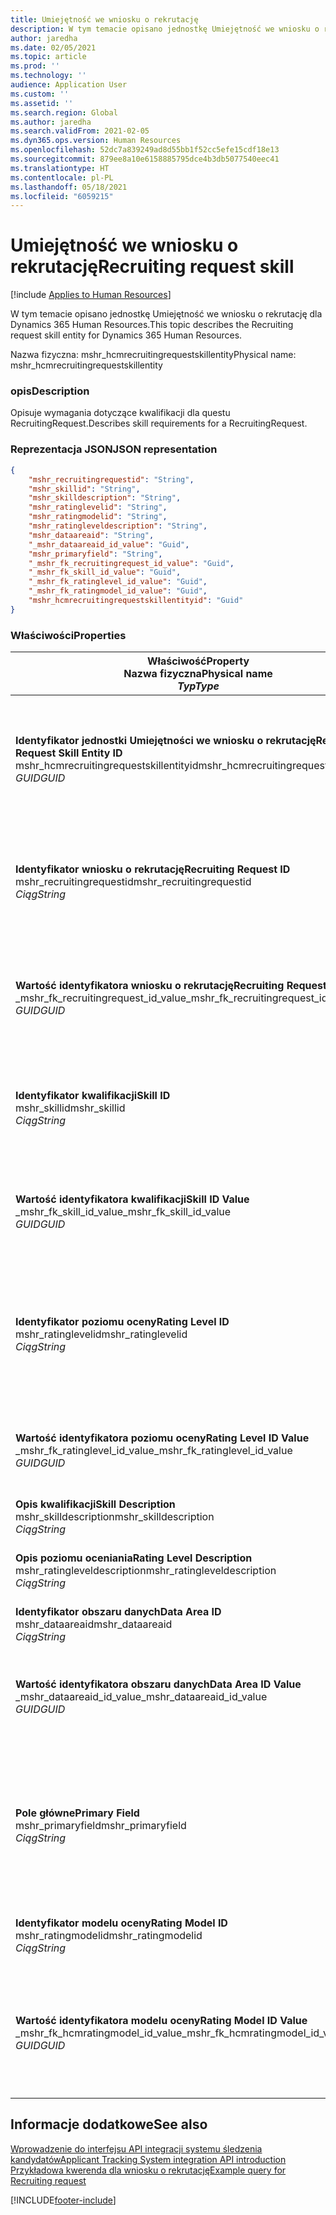 ```yaml
---
title: Umiejętność we wniosku o rekrutację
description: W tym temacie opisano jednostkę Umiejętność we wniosku o rekrutację dla Dynamics 365 Human Resources.
author: jaredha
ms.date: 02/05/2021
ms.topic: article
ms.prod: ''
ms.technology: ''
audience: Application User
ms.custom: ''
ms.assetid: ''
ms.search.region: Global
ms.author: jaredha
ms.search.validFrom: 2021-02-05
ms.dyn365.ops.version: Human Resources
ms.openlocfilehash: 52dc7a839249ad8d55bb1f52cc5efe15cdf18e13
ms.sourcegitcommit: 879ee8a10e6158885795dce4b3db5077540eec41
ms.translationtype: HT
ms.contentlocale: pl-PL
ms.lasthandoff: 05/18/2021
ms.locfileid: "6059215"
---
```

# <a name="recruiting-request-skill"></a><span data-ttu-id="b86e1-103">Umiejętność we wniosku o rekrutację</span><span class="sxs-lookup"><span data-stu-id="b86e1-103">Recruiting request skill</span></span>

[!include [Applies to Human Resources](../includes/applies-to-hr.md)]

<span data-ttu-id="b86e1-104">W tym temacie opisano jednostkę Umiejętność we wniosku o rekrutację dla Dynamics 365 Human Resources.</span><span class="sxs-lookup"><span data-stu-id="b86e1-104">This topic describes the Recruiting request skill entity for Dynamics 365 Human Resources.</span></span>

<span data-ttu-id="b86e1-105">Nazwa fizyczna: mshr_hcmrecruitingrequestskillentity</span><span class="sxs-lookup"><span data-stu-id="b86e1-105">Physical name: mshr_hcmrecruitingrequestskillentity</span></span>

### <a name="description"></a><span data-ttu-id="b86e1-106">opis</span><span class="sxs-lookup"><span data-stu-id="b86e1-106">Description</span></span>

<span data-ttu-id="b86e1-107">Opisuje wymagania dotyczące kwalifikacji dla questu RecruitingRequest.</span><span class="sxs-lookup"><span data-stu-id="b86e1-107">Describes skill requirements for a RecruitingRequest.</span></span>

### <a name="json-representation"></a><span data-ttu-id="b86e1-108">Reprezentacja JSON</span><span class="sxs-lookup"><span data-stu-id="b86e1-108">JSON representation</span></span>

```json
{
    "mshr_recruitingrequestid": "String",
    "mshr_skillid": "String",
    "mshr_skilldescription": "String",
    "mshr_ratinglevelid": "String",
    "mshr_ratingmodelid": "String",
    "mshr_ratingleveldescription": "String",
    "mshr_dataareaid": "String",
    "_mshr_dataareaid_id_value": "Guid",
    "mshr_primaryfield": "String",
    "_mshr_fk_recruitingrequest_id_value": "Guid",
    "_mshr_fk_skill_id_value": "Guid",
    "_mshr_fk_ratinglevel_id_value": "Guid",
    "_mshr_fk_ratingmodel_id_value": "Guid",
    "mshr_hcmrecruitingrequestskillentityid": "Guid"
}
```

### <a name="properties"></a><span data-ttu-id="b86e1-109">Właściwości</span><span class="sxs-lookup"><span data-stu-id="b86e1-109">Properties</span></span>

| <span data-ttu-id="b86e1-110">Właściwość</span><span class="sxs-lookup"><span data-stu-id="b86e1-110">Property</span></span><br><span data-ttu-id="b86e1-111">**Nazwa fizyczna**</span><span class="sxs-lookup"><span data-stu-id="b86e1-111">**Physical name**</span></span><br><span data-ttu-id="b86e1-112">**_Typ_**</span><span class="sxs-lookup"><span data-stu-id="b86e1-112">**_Type_**</span></span> | <span data-ttu-id="b86e1-113">Użycie</span><span class="sxs-lookup"><span data-stu-id="b86e1-113">Use</span></span> | <span data-ttu-id="b86e1-114">opis</span><span class="sxs-lookup"><span data-stu-id="b86e1-114">Description</span></span> |
| --- | --- | --- |
| <span data-ttu-id="b86e1-115">**Identyfikator jednostki Umiejętności we wniosku o rekrutację**</span><span class="sxs-lookup"><span data-stu-id="b86e1-115">**Recruiting Request Skill Entity ID**</span></span><br><span data-ttu-id="b86e1-116">mshr_hcmrecruitingrequestskillentityid</span><span class="sxs-lookup"><span data-stu-id="b86e1-116">mshr_hcmrecruitingrequestskillentityid</span></span><br><span data-ttu-id="b86e1-117">*GUID*</span><span class="sxs-lookup"><span data-stu-id="b86e1-117">*GUID*</span></span> | <span data-ttu-id="b86e1-118">Tylko do odczytu</span><span class="sxs-lookup"><span data-stu-id="b86e1-118">Read-only</span></span><br><span data-ttu-id="b86e1-119">Potrzebne</span><span class="sxs-lookup"><span data-stu-id="b86e1-119">Required</span></span> | <span data-ttu-id="b86e1-120">Wygenerowany przez system unikalny identyfikator rekordu **Umiejętności we wniosku rekrutacji**.</span><span class="sxs-lookup"><span data-stu-id="b86e1-120">System-generated unique identifier for the **Recruiting Request Skill** record.</span></span> |
| <span data-ttu-id="b86e1-121">**Identyfikator wniosku o rekrutację**</span><span class="sxs-lookup"><span data-stu-id="b86e1-121">**Recruiting Request ID**</span></span><br><span data-ttu-id="b86e1-122">mshr_recruitingrequestid</span><span class="sxs-lookup"><span data-stu-id="b86e1-122">mshr_recruitingrequestid</span></span><br><span data-ttu-id="b86e1-123">*Ciąg*</span><span class="sxs-lookup"><span data-stu-id="b86e1-123">*String*</span></span> | <span data-ttu-id="b86e1-124">Odpisz raz</span><span class="sxs-lookup"><span data-stu-id="b86e1-124">Write-once</span></span><br><span data-ttu-id="b86e1-125">Potrzebne</span><span class="sxs-lookup"><span data-stu-id="b86e1-125">Required</span></span> | <span data-ttu-id="b86e1-126">Odczytywalny przez użytkownika unikatowy identyfikator powiązanego wniosku o rekrutację.</span><span class="sxs-lookup"><span data-stu-id="b86e1-126">The user-readable unique identifier of the associated recruiting request.</span></span> |
| <span data-ttu-id="b86e1-127">**Wartość identyfikatora wniosku o rekrutację**</span><span class="sxs-lookup"><span data-stu-id="b86e1-127">**Recruiting Request ID Value**</span></span><br><span data-ttu-id="b86e1-128">_mshr_fk_recruitingrequest_id_value</span><span class="sxs-lookup"><span data-stu-id="b86e1-128">_mshr_fk_recruitingrequest_id_value</span></span><br><span data-ttu-id="b86e1-129">*GUID*</span><span class="sxs-lookup"><span data-stu-id="b86e1-129">*GUID*</span></span> | <span data-ttu-id="b86e1-130">Tylko do odczytu</span><span class="sxs-lookup"><span data-stu-id="b86e1-130">Read-only</span></span><br><span data-ttu-id="b86e1-131">Potrzebne</span><span class="sxs-lookup"><span data-stu-id="b86e1-131">Required</span></span><br> <span data-ttu-id="b86e1-132">Klucz obcy: mshr_hcmrecruitingrequestentityid należący do jednostki mshr_hcmrecruitingrequestentity</span><span class="sxs-lookup"><span data-stu-id="b86e1-132">Foreign key: mshr_hcmrecruitingrequestentityid of mshr_hcmrecruitingrequestentity entity</span></span> | <span data-ttu-id="b86e1-133">Wygenerowany przez system unikalny identyfikator powiązanego wniosku rekrutacyjnego.</span><span class="sxs-lookup"><span data-stu-id="b86e1-133">System-generated unique identifier of the associated recruiting request.</span></span> |
| <span data-ttu-id="b86e1-134">**Identyfikator kwalifikacji**</span><span class="sxs-lookup"><span data-stu-id="b86e1-134">**Skill ID**</span></span><br><span data-ttu-id="b86e1-135">mshr_skillid</span><span class="sxs-lookup"><span data-stu-id="b86e1-135">mshr_skillid</span></span><br><span data-ttu-id="b86e1-136">*Ciąg*</span><span class="sxs-lookup"><span data-stu-id="b86e1-136">*String*</span></span><br> | <span data-ttu-id="b86e1-137">Odpisz raz</span><span class="sxs-lookup"><span data-stu-id="b86e1-137">Write-once</span></span><br><span data-ttu-id="b86e1-138">Potrzebne</span><span class="sxs-lookup"><span data-stu-id="b86e1-138">Required</span></span> | <span data-ttu-id="b86e1-139">Odczytywalny przez użytkownika unikatowy identyfikator wymaganej umiejętności.</span><span class="sxs-lookup"><span data-stu-id="b86e1-139">The user-readable unique identifier of the required skill.</span></span> |
| <span data-ttu-id="b86e1-140">**Wartość identyfikatora kwalifikacji**</span><span class="sxs-lookup"><span data-stu-id="b86e1-140">**Skill ID Value**</span></span><br><span data-ttu-id="b86e1-141">_mshr_fk_skill_id_value</span><span class="sxs-lookup"><span data-stu-id="b86e1-141">_mshr_fk_skill_id_value</span></span><br><span data-ttu-id="b86e1-142">*GUID*</span><span class="sxs-lookup"><span data-stu-id="b86e1-142">*GUID*</span></span> | <span data-ttu-id="b86e1-143">Tylko do odczytu</span><span class="sxs-lookup"><span data-stu-id="b86e1-143">Read-only</span></span><br><span data-ttu-id="b86e1-144">Potrzebne</span><span class="sxs-lookup"><span data-stu-id="b86e1-144">Required</span></span><br><span data-ttu-id="b86e1-145">Klucz obcy: mshr_hcmskillentityid jednostki mshr_hcmskillentity</span><span class="sxs-lookup"><span data-stu-id="b86e1-145">Foreign key: mshr_hcmskillentityid of mshr_hcmskillentity entity</span></span> | <span data-ttu-id="b86e1-146">Wygenerowany przez system unikalny identyfikator wymaganej umiejętności.</span><span class="sxs-lookup"><span data-stu-id="b86e1-146">System-generated unique identifier of the required skill.</span></span> |
| <span data-ttu-id="b86e1-147">**Identyfikator poziomu oceny**</span><span class="sxs-lookup"><span data-stu-id="b86e1-147">**Rating Level ID**</span></span><br><span data-ttu-id="b86e1-148">mshr_ratinglevelid</span><span class="sxs-lookup"><span data-stu-id="b86e1-148">mshr_ratinglevelid</span></span><br><span data-ttu-id="b86e1-149">*Ciąg*</span><span class="sxs-lookup"><span data-stu-id="b86e1-149">*String*</span></span> | <span data-ttu-id="b86e1-150">Odpisz raz</span><span class="sxs-lookup"><span data-stu-id="b86e1-150">Write-once</span></span><br><span data-ttu-id="b86e1-151">Opcjonalny</span><span class="sxs-lookup"><span data-stu-id="b86e1-151">Optional</span></span> | <span data-ttu-id="b86e1-152">Wymagana wartość poziomu umiejętności wybrana dla stanowiska na podstawie modelu oceniania przypisanego do umiejętności.</span><span class="sxs-lookup"><span data-stu-id="b86e1-152">The required skill level value selected for the job, based on the rating model assigned to the skill.</span></span> |
| <span data-ttu-id="b86e1-153">**Wartość identyfikatora poziomu oceny**</span><span class="sxs-lookup"><span data-stu-id="b86e1-153">**Rating Level ID Value**</span></span><br><span data-ttu-id="b86e1-154">_mshr_fk_ratinglevel_id_value</span><span class="sxs-lookup"><span data-stu-id="b86e1-154">_mshr_fk_ratinglevel_id_value</span></span><br><span data-ttu-id="b86e1-155">*GUID*</span><span class="sxs-lookup"><span data-stu-id="b86e1-155">*GUID*</span></span> | <span data-ttu-id="b86e1-156">Tylko do odczytu</span><span class="sxs-lookup"><span data-stu-id="b86e1-156">Read-only</span></span><br><span data-ttu-id="b86e1-157">Opcjonalny</span><span class="sxs-lookup"><span data-stu-id="b86e1-157">Optional</span></span><br><span data-ttu-id="b86e1-158">Klucz obcy: mshr_hcmratinglevelentityid jednostki mshr_hcmratinglevelentity</span><span class="sxs-lookup"><span data-stu-id="b86e1-158">Foreign key: mshr_hcmratinglevelentityid of mshr_hcmratinglevelentity entity</span></span> | <span data-ttu-id="b86e1-159">Wygenerowany przez system unikatowy identyfikator poziomu.</span><span class="sxs-lookup"><span data-stu-id="b86e1-159">System-generated unique identifier for the level.</span></span> |
| <span data-ttu-id="b86e1-160">**Opis kwalifikacji**</span><span class="sxs-lookup"><span data-stu-id="b86e1-160">**Skill Description**</span></span><br><span data-ttu-id="b86e1-161">mshr_skilldescription</span><span class="sxs-lookup"><span data-stu-id="b86e1-161">mshr_skilldescription</span></span><br><span data-ttu-id="b86e1-162">*Ciąg*</span><span class="sxs-lookup"><span data-stu-id="b86e1-162">*String*</span></span> | <span data-ttu-id="b86e1-163">Tylko do odczytu</span><span class="sxs-lookup"><span data-stu-id="b86e1-163">Read-only</span></span><br><span data-ttu-id="b86e1-164">Potrzebne</span><span class="sxs-lookup"><span data-stu-id="b86e1-164">Required</span></span> | <span data-ttu-id="b86e1-165">Opis kwalifikacji.</span><span class="sxs-lookup"><span data-stu-id="b86e1-165">The skill description.</span></span> |
| <span data-ttu-id="b86e1-166">**Opis poziomu oceniania**</span><span class="sxs-lookup"><span data-stu-id="b86e1-166">**Rating Level Description**</span></span><br><span data-ttu-id="b86e1-167">mshr_ratingleveldescription</span><span class="sxs-lookup"><span data-stu-id="b86e1-167">mshr_ratingleveldescription</span></span><br><span data-ttu-id="b86e1-168">*Ciąg*</span><span class="sxs-lookup"><span data-stu-id="b86e1-168">*String*</span></span> | <span data-ttu-id="b86e1-169">Tylko do odczytu</span><span class="sxs-lookup"><span data-stu-id="b86e1-169">Read-only</span></span><br><span data-ttu-id="b86e1-170">Opcjonalny</span><span class="sxs-lookup"><span data-stu-id="b86e1-170">Optional</span></span> | <span data-ttu-id="b86e1-171">Opis wybranego poziomu umiejętności.</span><span class="sxs-lookup"><span data-stu-id="b86e1-171">The description of the selected skill level.</span></span> |
| <span data-ttu-id="b86e1-172">**Identyfikator obszaru danych**</span><span class="sxs-lookup"><span data-stu-id="b86e1-172">**Data Area ID**</span></span><br><span data-ttu-id="b86e1-173">mshr_dataareaid</span><span class="sxs-lookup"><span data-stu-id="b86e1-173">mshr_dataareaid</span></span><br><span data-ttu-id="b86e1-174">*Ciąg*</span><span class="sxs-lookup"><span data-stu-id="b86e1-174">*String*</span></span> | <span data-ttu-id="b86e1-175">Czytaj/zapisz</span><span class="sxs-lookup"><span data-stu-id="b86e1-175">Read/write</span></span><br><span data-ttu-id="b86e1-176">Opcjonalny</span><span class="sxs-lookup"><span data-stu-id="b86e1-176">Optional</span></span> | <span data-ttu-id="b86e1-177">Określa osobę prawną (firmę).</span><span class="sxs-lookup"><span data-stu-id="b86e1-177">Specifies the legal entity (company).</span></span> |
| <span data-ttu-id="b86e1-178">**Wartość identyfikatora obszaru danych**</span><span class="sxs-lookup"><span data-stu-id="b86e1-178">**Data Area ID Value**</span></span><br><span data-ttu-id="b86e1-179">_mshr_dataareaid_id_value</span><span class="sxs-lookup"><span data-stu-id="b86e1-179">_mshr_dataareaid_id_value</span></span><br><span data-ttu-id="b86e1-180">*GUID*</span><span class="sxs-lookup"><span data-stu-id="b86e1-180">*GUID*</span></span> | <span data-ttu-id="b86e1-181">Tylko do odczytu</span><span class="sxs-lookup"><span data-stu-id="b86e1-181">Read-only</span></span><br><span data-ttu-id="b86e1-182">Opcjonalny</span><span class="sxs-lookup"><span data-stu-id="b86e1-182">Optional</span></span><br><span data-ttu-id="b86e1-183">Klucz obcy: cdm_companyid jednostki cdm_company obcej</span><span class="sxs-lookup"><span data-stu-id="b86e1-183">Foreign key: cdm_companyid of cdm_company entity</span></span> | <span data-ttu-id="b86e1-184">Wygenerowana przez system wartość identyfikatora GUID identyfikująca osobę prawną (firmę).</span><span class="sxs-lookup"><span data-stu-id="b86e1-184">System-generated GUID value identifying the legal entity (company).</span></span> |
| <span data-ttu-id="b86e1-185">**Pole główne**</span><span class="sxs-lookup"><span data-stu-id="b86e1-185">**Primary Field**</span></span><br><span data-ttu-id="b86e1-186">mshr_primaryfield</span><span class="sxs-lookup"><span data-stu-id="b86e1-186">mshr_primaryfield</span></span><br><span data-ttu-id="b86e1-187">*Ciąg*</span><span class="sxs-lookup"><span data-stu-id="b86e1-187">*String*</span></span> | <span data-ttu-id="b86e1-188">Tylko do odczytu</span><span class="sxs-lookup"><span data-stu-id="b86e1-188">Read-only</span></span><br><span data-ttu-id="b86e1-189">Potrzebne</span><span class="sxs-lookup"><span data-stu-id="b86e1-189">Required</span></span> | <span data-ttu-id="b86e1-190">Łączenie wartości żądania rekrutacji i identyfikatora umiejętności jako kolejna metoda unikalnej identyfikacji rekordu.</span><span class="sxs-lookup"><span data-stu-id="b86e1-190">Concatenation of Recruiting Request value and Skill ID as another method to uniquely identify the record.</span></span> |
| <span data-ttu-id="b86e1-191">**Identyfikator modelu oceny**</span><span class="sxs-lookup"><span data-stu-id="b86e1-191">**Rating Model ID**</span></span><br><span data-ttu-id="b86e1-192">mshr_ratingmodelid</span><span class="sxs-lookup"><span data-stu-id="b86e1-192">mshr_ratingmodelid</span></span><br><span data-ttu-id="b86e1-193">*Ciąg*</span><span class="sxs-lookup"><span data-stu-id="b86e1-193">*String*</span></span> | <span data-ttu-id="b86e1-194">Czytaj-zapisz</span><span class="sxs-lookup"><span data-stu-id="b86e1-194">Read-write</span></span><br><span data-ttu-id="b86e1-195">Potrzebne</span><span class="sxs-lookup"><span data-stu-id="b86e1-195">Required</span></span> | <span data-ttu-id="b86e1-196">Model oceniania używany do oceniania umiejętności.</span><span class="sxs-lookup"><span data-stu-id="b86e1-196">The rating model used to rate the skill.</span></span> |
| <span data-ttu-id="b86e1-197">**Wartość identyfikatora modelu oceny**</span><span class="sxs-lookup"><span data-stu-id="b86e1-197">**Rating Model ID Value**</span></span><br><span data-ttu-id="b86e1-198">_mshr_fk_hcmratingmodel_id_value</span><span class="sxs-lookup"><span data-stu-id="b86e1-198">_mshr_fk_hcmratingmodel_id_value</span></span><br><span data-ttu-id="b86e1-199">*GUID*</span><span class="sxs-lookup"><span data-stu-id="b86e1-199">*GUID*</span></span> | <span data-ttu-id="b86e1-200">Tylko do odczytu</span><span class="sxs-lookup"><span data-stu-id="b86e1-200">Read-only</span></span><br><span data-ttu-id="b86e1-201">Potrzebne</span><span class="sxs-lookup"><span data-stu-id="b86e1-201">Required</span></span><br><span data-ttu-id="b86e1-202">Klucz obcy: mshr_hcmratingmodelentityid jednostki mshr_hcmratingmodelentity</span><span class="sxs-lookup"><span data-stu-id="b86e1-202">Foreign key: mshr_hcmratingmodelentityid of mshr_hcmratingmodelentity entity</span></span> | <span data-ttu-id="b86e1-203">Wygenerowany przez system niepowtarzalny identyfikator modelu oceny używanego do oceny umiejętności.</span><span class="sxs-lookup"><span data-stu-id="b86e1-203">System-generated unique identifier of the rating model used to rate the skill.</span></span> |

## <a name="see-also"></a><span data-ttu-id="b86e1-204">Informacje dodatkowe</span><span class="sxs-lookup"><span data-stu-id="b86e1-204">See also</span></span>

[<span data-ttu-id="b86e1-205">Wprowadzenie do interfejsu API integracji systemu śledzenia kandydatów</span><span class="sxs-lookup"><span data-stu-id="b86e1-205">Applicant Tracking System integration API introduction</span></span>](hr-admin-integration-ats-api-introduction.md)<br>
[<span data-ttu-id="b86e1-206">Przykładowa kwerenda dla wniosku o rekrutację</span><span class="sxs-lookup"><span data-stu-id="b86e1-206">Example query for Recruiting request</span></span>](hr-admin-integration-ats-api-recruiting-request-example-query.md)


[!INCLUDE[footer-include](../includes/footer-banner.md)]